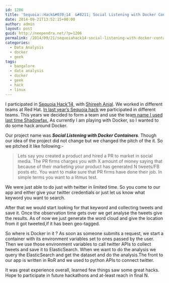 ```yaml
---
id: 1206
title: 'Sequoia::Hack&#039;14  &#8211; Social Listening with Docker Containers'
date: 2014-09-21T13:52:15+00:00
author: admin
layout: post
guid: http://neependra.net/?p=1206
permalink: /2014/09/21/sequoiahack14-social-listening-with-docker-containers/
categories:
  - Data Analysis
  - docker
  - geek
tags:
  - bangalore
  - data analysis
  - docker
  - geek
  - hack
  - linux
---
```

I participated in [Sequoia Hack&#8217;14 ](https://www.sequoiahack.com) with [Shireeh Anjal](https://twitter.com/anjalshireesh). We worked in different teams at Red Hat. [In last year&#8217;s Sequoia hack](http://neependra.net/?p=929) we participated in different teams. This years we decided to form a team and use the tea[m name I used last time Shadowfax.](http://neependra.net/?p=929) As currently I am playing with Docker, so I wanted to do some hack around Docker.
  
Our project name was _**Social Listening with Docker Containers**_. Though our idea of the project did not change but we changed the pitch of the it. So we pitched it like following:-

> Lets say you created a product and hired a PR to market in social media. The PR firms charges you with X amount of money saying that because of their marketing your product has generated N tweets/FB posts etc. You want to make sure that PR firms have done their job. In simple terms you want to a litmus test.

We were just able to do just with twitter in limited time. So you come to our app and either give your twitter credentials or just let us know what keyword you want to search.
  

  
After that we would start looking for that keyword and collecting tweets and save it. Once the observation time gets over we get analyse the tweets give the results. As of now we just generate the word cloud and give the location from it got tweeted,if it has been geo-tagged.
  

  
So where is Docker in it ? As soon as someone submits a request, we start a container with its environment variables set to ones passed by the user. Then we use those environment variables to call twitter APIs to collect tweets and save it to ElasticSearch. When we want to do the analysis we query the ElasticSearch and get the dataset and do the analysis.The front to our app is written in RoR and we used to python APIs to connect twitter.
  
It was great experience overall, learned few things saw some great hacks. Hope to participate in future hackathons and at-least reach in final N.
